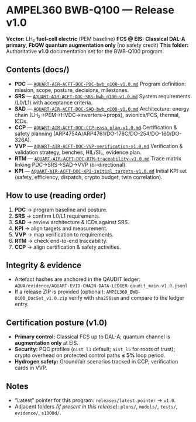 # AMPEL360 BWB-Q100 — Release v1.0

**Vector:** LH₂ **fuel-cell electric** (PEM baseline)
**FCS @ EIS:** **Classical DAL-A primary**, **FbQW quantum augmentation only** (no safety credit)
**This folder:** Authoritative **v1.0** documentation set for the BWB-Q100 program.

## Contents (docs/)

* **PDC** — [`AQUART-AIR-ACFT-DOC-PDC-bwb_q100-v1.0.md`](docs/AQUART-AIR-ACFT-DOC-PDC-bwb_q100-v1.0.md)
  Program definition: mission, scope, posture, decisions, milestones.
* **SRS** — [`AQUART-AIR-ACFT-DOC-SRS-bwb_q100-v1.0.md`](docs/AQUART-AIR-ACFT-DOC-SRS-bwb_q100-v1.0.md)
  System requirements (L0/L1) with acceptance criteria.
* **SAD** — [`AQUART-AIR-ACFT-DOC-SAD-bwb_q100-v1.0.md`](docs/AQUART-AIR-ACFT-DOC-SAD-bwb_q100-v1.0.md)
  Architecture: energy chain (LH₂→PEM→HVDC→inverters→props), avionics/FCS, thermal, ICDs.
* **CCP** — [`AQUART-AIR-ACFT-DOC-CCP-easa_plan-v1.0.md`](docs/AQUART-AIR-ACFT-DOC-CCP-easa_plan-v1.0.md)
  Certification & safety planning (ARP4754A/ARP4761/DO-178C/DO-254/DO-160/DO-326A).
* **VVP** — [`AQUART-AIR-ACFT-DOC-VVP-verification-v1.0.md`](docs/AQUART-AIR-ACFT-DOC-VVP-verification-v1.0.md)
  Verification & validation strategy, benches, HIL/SIL, evidence plan.
* **RTM** — [`AQUART-AIR-ACFT-DOC-RTM-traceability-v1.0.md`](docs/AQUART-AIR-ACFT-DOC-RTM-traceability-v1.0.md)
  Trace matrix linking PDC→SRS→SAD→VVP (bi-directional).
* **KPI** — [`AQUART-AIR-ACFT-DOC-KPI-initial_targets-v1.0.md`](docs/AQUART-AIR-ACFT-DOC-KPI-initial_targets-v1.0.md)
  Initial KPI set (safety, efficiency, dispatch, crypto budget, twin correlation).

## How to use (reading order)

1. **PDC** → program baseline and posture.
2. **SRS** → confirm L0/L1 requirements.
3. **SAD** → review architecture & ICDs against SRS.
4. **KPI** → align targets and measurement.
5. **VVP** → map verification to requirements.
6. **RTM** → check end-to-end traceability.
7. **CCP** → align certification & safety activities.

## Integrity & evidence

* Artefact hashes are anchored in the QAUDIT ledger:
  `AQUA/evidence/AQUART-EVID-CHAIN-DATA-LEDGER-qaudit_main-v1.0.jsonl`
* If a release ZIP is provided (optional): `AMPEL360_BWB-Q100_DocSet_v1.0.zip`
  verify with `sha256sum` and compare to the ledger entry.

## Certification posture (v1.0)

* **Primary control:** Classical FCS up to DAL-A; quantum channel is **augmentation only** at EIS.
* **Security:** PQC profiles (`nist_l3` default; `nist_l5` for roots of trust); crypto overhead on protected control paths **≤ 5%** loop period.
* **Hydrogen safety:** Ground/air scenarios tracked in CCP; verification cards in VVP.

## Notes

* “Latest” pointer for this program: `releases/latest.pointer` → `v1.0`.
* Adjacent folders *(if present in this release)*: `plans/`, `models/`, `tests/`, `evidence/`, `s1000d/`.

